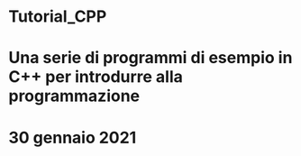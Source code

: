 # Tutorial_CPP
#
# Una serie di programmi di esempio in C++ per introdurre alla programmazione
#
# 30 gennaio 2021
#
